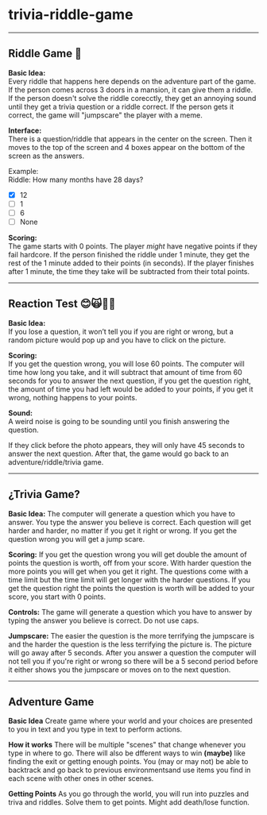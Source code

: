 # trivia-riddle-game

________________________________________________________________________________________________________________________
## Riddle Game 🔎

**Basic Idea:**                                                                                                      
Every riddle that happens here depends on the adventure part of the game. If the person comes across 3 doors in a mansion, it can give them a riddle.
If the person doesn't solve the riddle corecctly, they get an annoying sound until they get a trivia question or a riddle correct. 
If the person gets it correct, the game will "jumpscare" the player with a meme. 

**Interface:**     
There is a question/riddle that appears in the center on the screen. Then it moves to the top of the screen and 4 boxes appear on the bottom of the screen as the answers.

Example:    
Riddle: How many months have 28 days?      
- [X] 12
- [ ] 1
- [ ] 6
- [ ] None

**Scoring:**      
The game starts with 0 points. The player *might* have negative points if they fail hardcore.
If the person finished the riddle under 1 minute, they get the rest of the 1 minute added to their points (in seconds). If the player finishes after 1 minute, the time they take will be subtracted from their total points.
________________________________________________________________________________________________________________________

## Reaction Test 😊🙀🐳:unicorn:

**Basic Idea:**    
If you lose a question, it won’t tell you if you are right or wrong, but a random picture would pop up and you have to click on the picture.  

**Scoring:**    
If you get the question wrong, you will lose 60 points. The computer will time how long you take, and it will subtract that amount of time from 60 seconds for you to answer the next question, if you get the question right, the amount of time you had left would be added to your points, if you get it wrong, nothing happens to your points.

**Sound:**    
A weird noise is going to be sounding until you finish answering the question.

If they click before the photo appears, they will only have 45 seconds to answer the next question. After that, the game would go back to an adventure/riddle/trivia game.

________________________________________________________________________________________________________________________

## ¿Trivia Game?

**Basic Idea:**
The computer will generate a question which you have to answer. You type the answer you believe is correct. Each question will get harder and harder, no matter if you get it right or wrong. If you get the question wrong you will get a jump scare. 

**Scoring:**
If you get the question wrong you will get double the amount of points the question is worth, off from your score. With harder question the more points you will get when you get it right. The questions come with a time limit but the time limit will get longer with the harder questions. If you get the question right the points the question is worth will be added to your score, you start with 0 points.

**Controls:**
The game will generate a question which you have to answer by typing the answer you believe is correct. Do not use caps.  

**Jumpscare:** 
The easier the question is the more terrifying the jumpscare is and the harder the question is the less terrifying the picture is. The picture will go away after 5 seconds. After you answer a question the computer will not tell you if you're right or wrong so there will be a 5 second period before it either shows you the jumpscare or moves on to the next question.

_______________________________________________________________________________________________________________________
## Adventure Game ##

**Basic Idea**
Create game where your world and your choices are presented to you in text and you type in text to perform actions.

**How it works**
There will be multiple "scenes" that change whenever you type in where to go. There will also be dfferent ways to win **(maybe)** like finding the exit or getting enough points. You (may or may not) be able to backtrack and go back to previous environmentsand use items you find in each scene with other ones in other scenes.

**Getting Points**
As you go through the world, you will run into puzzles and triva and riddles. Solve them to get points. Might add death/lose function.

